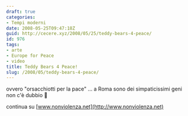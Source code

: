 ```yaml
---
draft: true
categories:
- Tempi moderni
date: 2008-05-25T09:47:18Z
guid: http://cecere.xyz/2008/05/25/teddy-bears-4-peace/
id: 976
tags:
- arte
- Europe for Peace
- video
title: Teddy Bears 4 Peace!
slug: /2008/05/teddy-bears-4-peace/
---
```


ovvero "orsacchiotti per la pace" … a Roma sono dei simpaticissimi geni non c'è dubbio 🙂
  
continua su [www.nonviolenza.net](http://www.nonviolenza.net)